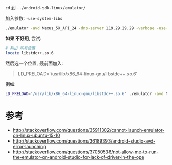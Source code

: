 `cd` 到 `../android-sdk-linux/emulator/`

加入参数: `-use-system-libs`
``` bash
./emulator -avd Nexus_5X_API_24 -dns-server 119.29.29.29 -verbose -use-system-libs
```

**如果 不好用**, 尝试:
``` bash
# 列出 所有位置
locate libstdc++.so.6
```

然后选一个位置, 最前面加入: 
> LD_PRELOAD='/usr/lib/x86_64-linux-gnu/libstdc++.so.6'

例如:
``` bash
LD_PRELOAD='/usr/lib/x86_64-linux-gnu/libstdc++.so.6' ./emulator -avd Nexus_5X_API_24 -dns-server 119.29.29.29 -verbose
```

# 参考
- http://stackoverflow.com/questions/35911302/cannot-launch-emulator-on-linux-ubuntu-15-10
- http://stackoverflow.com/questions/36189393/android-studio-avd-error-launching
- http://stackoverflow.com/questions/37050536/not-allow-me-to-run-the-emulator-on-android-studio-for-lack-of-driver-in-the-ope
